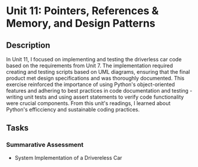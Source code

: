 # Unit 11: Pointers, References & Memory, and Design Patterns
## Description

In Unit 11, I focused on implementing and testing the driverless car code based on the requirements from Unit 7. The implementation required creating and testing scripts based on UML diagrams, ensuring that the final product met design specifications and was thoroughly documented. This exercise reinforced the importance of using Python's object-oriented features and adhering to best practices in code documentation and testing - writing unit tests and using assert statements to verify code functionality were crucial components. From this unit's readings, I learned about Python's efficciency and sustainable coding practices.

## Tasks

### Summarative Assessment

+ System Implementation of a Drivereless Car


